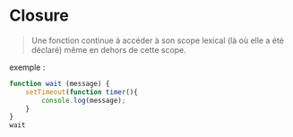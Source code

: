 # Closure
>Une fonction continue à accéder à son scope lexical (là où elle a été déclaré) même en dehors de cette scope.

exemple :
```javascript
function wait (message) {
    setTimeout(function timer(){
        console.log(message);
    }
}
wait
```
<!--stackedit_data:
eyJoaXN0b3J5IjpbMTE5NjA0NzIyMV19
-->